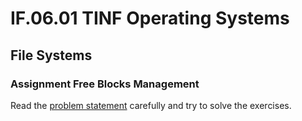 # IF.06.01 TINF Operating Systems
## File Systems
### Assignment Free Blocks Management
Read the [problem statement](Assignment/Assignment.pdf) carefully and try to solve the exercises.
